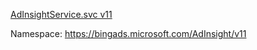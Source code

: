 [AdInsightService.svc v11](https://adinsight.api.bingads.microsoft.com/Api/Advertiser/AdInsight/V11/AdInsightService.svc)

Namespace: https://bingads.microsoft.com/AdInsight/v11

